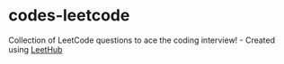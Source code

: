 # codes-leetcode
Collection of LeetCode questions to ace the coding interview! - Created using [LeetHub](https://github.com/QasimWani/LeetHub)
